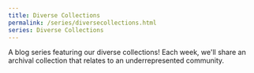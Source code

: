 ```yaml
---
title: Diverse Collections
permalink: /series/diversecollections.html
series: Diverse Collections
---
```


A blog series featuring our diverse collections! Each week, we'll share an archival collection that relates to an underrepresented community. 